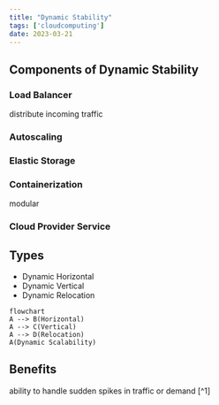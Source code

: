```yaml
---
title: "Dynamic Stability"
tags: ['cloudcomputing']
date: 2023-03-21
---
```


## Components of Dynamic Stability 
### Load Balancer
distribute incoming traffic
### Autoscaling
### Elastic Storage
### Containerization
modular 
### Cloud Provider Service

## Types 
- Dynamic Horizontal
- Dynamic Vertical 
- Dynamic Relocation

```mermaid
flowchart
A --> B(Horizontal)
A --> C(Vertical)
A --> D(Relocation)
A(Dynamic Scalability)
```

## Benefits
ability to handle sudden spikes in traffic or demand [^1]


